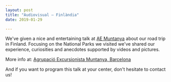 ```yaml
---
layout: post
title: "Audiovisual – Finlàndia"
date: 2019-01-29

---
```


We've given a nice and entertaining talk at <a href="http://www.aemuntanya.cat/" target="_blank">AE Muntanya</a> about our road trip in Finland. Focusing on the National Parks we visited we've shared our experience, curiosities and anecdotes supported by videos and pictures. 

More info at: <a href="http://www.aemuntanya.cat/activitats/audiovisual-finlandia-2019/" target="_blank">Agrupació Excursionista Muntanya, Barcelona</a>

And if you want to program this talk at your center, don't hesitate to contact us!